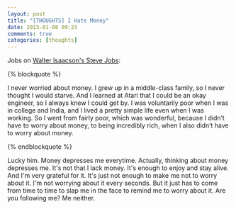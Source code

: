 ```yaml
---
layout: post
title: "[THOUGHTS] I Hate Money"
date: 2013-01-08 09:23
comments: true
categories: [thoughts]
---
```

Jobs on [Walter Isaacson's Steve Jobs](http://www.amazon.com/gp/product/B004W2UBYW/ref=as_li_ss_tl?ie=UTF8&tag=everlasti-20&linkCode=as2&camp=1789&creative=390957&creativeASIN=B004W2UBYW):

{% blockquote %}

I never worried about money. I grew up in a middle-class family, so I never thought I would starve. And I learned at Atari that I could be an okay engineer, so I always knew I could get by. I was voluntarily poor when I was in college and India, and I lived a pretty simple life even when I was working. So I went from fairly poor, which was wonderful, because I didn’t have to worry about money, to being incredibly rich, when I also didn’t have to worry about money.

{% endblockquote %}

<!-- more -->

Lucky him. Money depresses me everytime. Actually, thinking about money depresses me. It's not that I lack money. It's enough to enjoy and stay alive. And I'm very grateful for it. It's just not enough to make me not to worry about it. I'm not worrying about it every seconds. But it just has to come from time to time to slap me in the face to remind me to worry about it. Are you following me? Me neither.